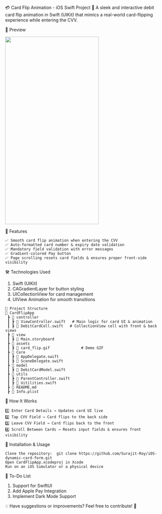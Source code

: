 💳 Card Flip Animation - iOS Swift Project
🚀 A sleek and interactive debit card flip animation in Swift (UIKit) that mimics a real-world card-flipping experience while entering the CVV.

📸 Preview

<img src="/CardFlipAppPOC/assets/card_flip.gif" width="300" height="600">


📌 Features
```
✅ Smooth card flip animation when entering the CVV
✅ Auto-formatted card number & expiry date validation
✅ Mandatory field validation with error messages
✅ Gradient-colored Pay button
✅ Page scrolling resets card fields & ensures proper front-side visibility
```

🛠 Technologies Used
1. Swift (UIKit)
2. CAGradientLayer for button styling
3. UICollectionView for card management
4. UIView Animation for smooth transitions

```
📂 Project Structure
📂 CardFlipApp
 ┣ 📂 controller
 ┃ ┣ 📜 ViewController.swift   # Main logic for card UI & animation
 ┃ ┣ 📜 DebitCardCell.swift   # CollectionView cell with front & back views
 ┣ 📂 view
 ┃ ┣ 📜 Main.storyboard
 ┣ 📂 assets
 ┃ ┣ 📄 card_flip.gif              # Demo GIF
 ┣ 📂 Core
 ┃ ┣ 📜 AppDelegate.swift
 ┃ ┣ 📜 SceneDelegate.swift
 ┣ 📂 model
 ┃ ┣ 📜 DebitCardModel.swift
 ┣ 📂 utils
 ┃ ┣ 📜 ParentController.swift
 ┃ ┣ 📜 Uitilities.swift
 ┣ 📜 README.md
 ┣ 📜 Info.plist
```

📖 How It Works
```
1️⃣ Enter Card Details → Updates card UI live
2️⃣ Tap CVV Field → Card flips to the back side
3️⃣ Leave CVV Field → Card flips back to the front
4️⃣ Scroll Between Cards → Resets input fields & ensures front visibility
```

🚀 Installation & Usage
```
Clone the repository:  git clone https://github.com/Surajit-Roy/iOS-dynamic-card-form.git
Open CardFlipApp.xcodeproj in Xcode
Run on an iOS Simulator or a physical device
```

🎯 To-Do List
 1. Support for SwiftUI
 2. Add Apple Pay Integration
 3. Implement Dark Mode Support

💡 Have suggestions or improvements? Feel free to contribute! 🚀